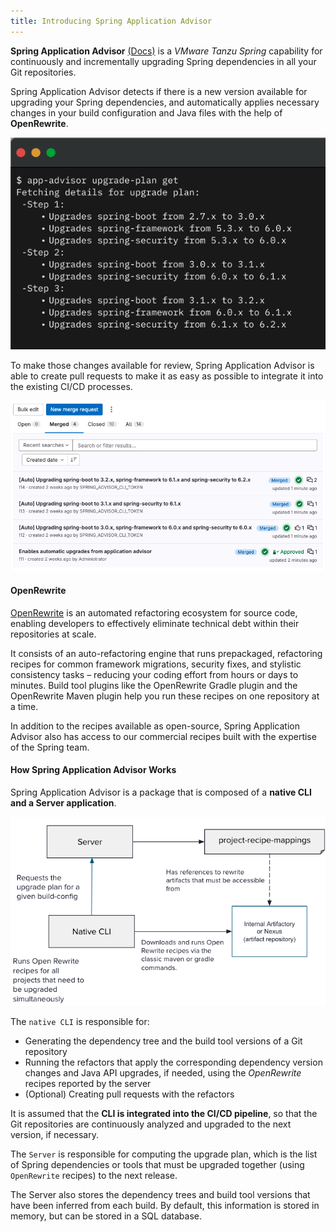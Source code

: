 ```yaml
---
title: Introducing Spring Application Advisor
---
```


**Spring Application Advisor** [(Docs)](https://docs.vmware.com/en/Tanzu-Spring-Runtime/Commercial/Tanzu-Spring-Runtime/index-app-advisor.html) is a *VMware Tanzu Spring* capability for continuously and incrementally upgrading Spring dependencies in all your Git repositories.

Spring Application Advisor detects if there is a new version available for upgrading your Spring dependencies, and automatically applies necessary changes in your build configuration and Java files with the help of **OpenRewrite**.

![Sample Upgrade Plan](advisor-upgrade-plan.png)

To make those changes available for review, Spring Application Advisor is able to create pull requests to make it as easy as possible to integrate it into the existing CI/CD processes.

![Sample Pull Request](advisor-pull-request.png)

#### OpenRewrite

[OpenRewrite](https://openrewrite.org/) is an automated refactoring ecosystem for source code, enabling developers to effectively eliminate technical debt within their repositories at scale.

It consists of an auto-refactoring engine that runs prepackaged, refactoring recipes for common framework migrations, security fixes, and stylistic consistency tasks – reducing your coding effort from hours or days to minutes. Build tool plugins like the OpenRewrite Gradle plugin and the OpenRewrite Maven plugin help you run these recipes on one repository at a time.

In addition to the recipes available as open-source, Spring Application Advisor also has access to our commercial recipes built with the expertise of the Spring team.

#### How Spring Application Advisor Works
Spring Application Advisor is a package that is composed of a **native CLI and a Server application**.

![Spring Application Advisor Architecture](architecture.png)

The `native CLI` is responsible for:
- Generating the dependency tree and the build tool versions of a Git repository
- Running the refactors that apply the corresponding dependency version changes and Java API upgrades, if needed, using the *OpenRewrite* recipes reported by the server
- (Optional) Creating pull requests with the refactors

It is assumed that the **CLI is integrated into the CI/CD pipeline**, so that the Git repositories are continuously analyzed and upgraded to the next version, if necessary. 

The `Server` is responsible for computing the upgrade plan, which is the list of Spring dependencies or tools that must be upgraded together (using `OpenRewrite` recipes) to the next release.

The Server also stores the dependency trees and build tool versions that have been inferred from each build. By default, this information is stored in memory, but can be stored in a SQL database.
